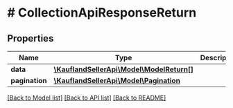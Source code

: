 # # CollectionApiResponseReturn

## Properties

Name | Type | Description | Notes
------------ | ------------- | ------------- | -------------
**data** | [**\KauflandSellerApi\Model\ModelReturn[]**](ModelReturn.md) |  |
**pagination** | [**\KauflandSellerApi\Model\Pagination**](Pagination.md) |  | [optional]

[[Back to Model list]](../../README.md#models) [[Back to API list]](../../README.md#endpoints) [[Back to README]](../../README.md)
